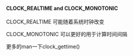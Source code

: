 #### CLOCK_REALTIME and CLOCK_MONOTONIC

CLOCK_REALTIME 可能随着系统时钟改变
  
CLOCK_MONOTONIC 可以更好的用于计算时间间隔
  
更多的man一下clock_gettime()
